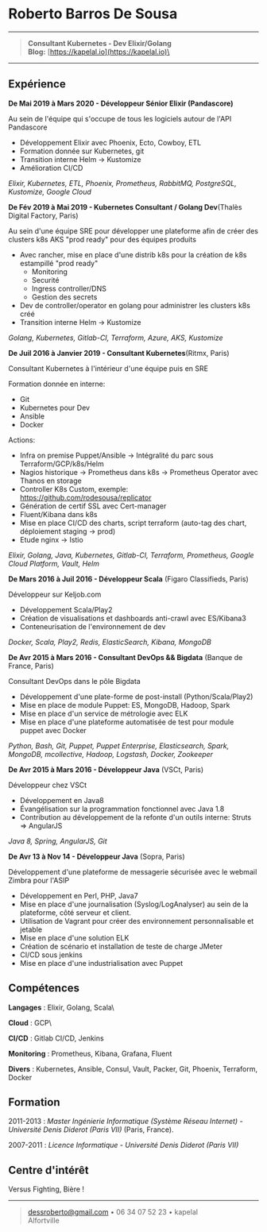 Roberto Barros De Sousa
=========================

----

> **Consultant Kubernetes - Dev Elixir/Golang**\
> **Blog:** [https://kapelal.io](https://kapelal.io)\

----

Expérience
--------------------


**De Mai 2019 à Mars 2020 - Développeur Sénior Elixir (Pandascore)**

Au sein de l'équipe qui s'occupe de tous les logiciels autour de l'API Pandascore

+ Développement Elixir avec Phoenix, Ecto, Cowboy, ETL
+ Formation donnée sur Kubernetes, git
+ Transition interne Helm -> Kustomize
+ Amélioration CI/CD

*Elixir, Kubernetes, ETL, Phoenix, Prometheus, RabbitMQ, PostgreSQL, Kustomize, Google Cloud*

**De Fév 2019 à Mai 2019 - Kubernetes Consultant / Golang Dev**(Thalès Digital Factory, Paris)

Au sein d'une équipe SRE pour développer une plateforme afin de créer des clusters k8s AKS "prod ready" pour des équipes produits

+ Avec rancher, mise en place d'une distrib k8s pour la création de k8s estampillé "prod ready"
	+ Monitoring
	+ Securité
	+ Ingress controller/DNS
	+ Gestion des secrets 
+ Dev de controller/operator en golang pour administrer les clusters k8s créé
+ Transition interne Helm -> Kustomize

*Golang, Kubernetes, Gitlab-CI, Terraform, Azure, AKS, Kustomize*

**De Juil 2016 à Janvier 2019 - Consultant Kubernetes**(Ritmx, Paris)

Consultant Kubernetes à l'intérieur d'une équipe puis en SRE

Formation donnée en interne:

+ Git
+ Kubernetes pour Dev
+ Ansible
+ Docker

Actions:

+ Infra on premise Puppet/Ansible -> Intégralité du parc sous Terraform/GCP/k8s/Helm
+ Nagios historique -> Prometheus dans k8s -> Prometheus Operator avec Thanos en storage
+ Controller K8s Custom, exemple: https://github.com/rodesousa/replicator
+ Génération de certif SSL avec Cert-manager
+ Fluent/Kibana dans k8s
+ Mise en place CI/CD des charts, script terraform (auto-tag des chart, déploiement staging -> prod)
+ Etude nginx -> Istio

*Elixir, Golang, Java, Kubernetes, Gitlab-CI, Terraform, Prometheus, Google Cloud Platform, Vault, Helm*

**De Mars 2016 à Juil 2016 - Développeur Scala** (Figaro Classifieds, Paris)

Développeur sur Keljob.com

- Développement Scala/Play2
- Création de visualisations et dashboards anti-crawl avec ES/Kibana3
- Conteneurisation de l'environnement de dev

*Docker, Scala, Play2, Redis, ElasticSearch, Kibana, MongoDB*

**De Avr 2015 à Mars 2016 - Consultant DevOps && Bigdata** (Banque de France, Paris)

Consultant DevOps dans le pôle Bigdata

- Développement d'une plate-forme de post-install (Python/Scala/Play2)
- Mise en place de module Puppet: ES, MongoDB, Hadoop, Spark
- Mise en place d'un service de métrologie avec ELK
- Mise en place d'une plateforme automatisée de test pour module puppet avec Docker

*Python, Bash, Git, Puppet, Puppet Enterprise, Elasticsearch, Spark, MongoDB, mcollective, Hadoop, Logstash, Docker, Zookeeper*

**De Avr 2015 à Mars 2016 - Développeur Java** (VSCt, Paris)

Développeur chez VSCt

- Développement en Java8
- Évangélisation sur la programmation fonctionnel avec Java 1.8
- Contribution au développement de la refonte d'un outils interne: Struts => AngularJS

*Java 8, Spring, AngularJS, Git*

**De Avr 13 à Nov 14 - Développeur Java** (Sopra, Paris)

Développement d'une plateforme de messagerie sécurisée avec le webmail Zimbra pour l'ASIP

- Développement en Perl, PHP, Java7
- Mise en place d'une journalisation (Syslog/LogAnalyser) au sein de la plateforme, côté serveur et client.
- Utilisation de Vagrant pour créer des environnement personnalisable et jetable
- Mise en place d'une solution ELK
- Création de scénario et installation de teste de charge JMeter
- CI/CD sous jenkins
- Mise en place d'une industrialisation avec Puppet

Compétences
----------------------------------

**Langages**
:   Elixir, Golang, Scala\


**Cloud**
:   GCP\

**CI/CD**
:   Gitlab CI/CD, Jenkins

**Monitoring**
:   Prometheus, Kibana, Grafana, Fluent

**Divers**
:   Kubernetes, Ansible, Consul, Vault, Packer, Git, Phoenix, Terraform, Docker

Formation
---------

2011-2013
:   *Master Ingénierie Informatique (Système Réseau Internet) - Université Denis Diderot (Paris VII)*
    (Paris, France).

2007-2011
:   *Licence Informatique - Université Denis Diderot (Paris VII)*

Centre d'intérêt
------------------------

Versus Fighting, Bière !

----

> <dessroberto@gmail.com> • 06 34 07 52 23 • kapelal \
>  Alfortville
